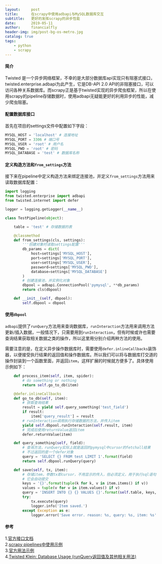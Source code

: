 ```yaml
---
layout:     post                    
title:      在scrapy中使用adbapi与MySQL数据库交互              
subtitle:   更好的发挥scrapy的异步性能
date:       2019-05-11              
author:     financialfly                     
header-img: img/post-bg-os-metro.jpg    
catalog: true                       
tags:                               
    - python
    - scrapy
---
```


#### 简介
Twisted 是一个异步网络框架，不幸的是大部分数据库api实现只有阻塞式接口，twisted.enterprise.adbapi为此产生，它是DB-API 2.0 API的非阻塞接口，可以访问各种关系数据库。而scrapy正是基于twisted实现的异步爬虫框架，所以在使用scrapy的pipeline存储数据时，使用adbapi无疑能更好的利用异步的性能，减少爬虫阻塞。

#### 配置数据库接口
首先在项目的settings文件中配置如下字段：
```py
MYSQL_HOST = 'localhost' # 连接地址
MYSQL_PORT = 3306 # 端口号
MYSQL_USER = 'root' # 用户名
MYSQL_PWD = 'root' # 密码
MYSQL_DATABASE = 'test' # 数据库名称
```

#### 定义构造方法和`from_settings`方法
接下来在pipeline中定义构造方法来绑定连接池，并定义`from_settings`方法用来读取数据库配置：
```py
import logging
from twisted.enterprise import adbapi
from twisted.internet import defer

logger = logging.getLogger(__name__)

class TestPipeline(object):

    table = 'test' # 存储数据的表

    @classmethod
    def from_settings(cls, settings):
        '''创建对象时读取settings配置'''
        db_params = dict(
            host=settings['MYSQL_HOST'],
            port=settings['MYSQL_PORT'],
            user=settings['MYSQL_USER'],
            password=settings['MYSQL_PWD'],
            database=settings['MYSQL_DATABASE']
        )
        # 创建连接池，并实例化对象
        dbpool = adbapi.ConnectionPool('pymysql', **db_params)
        return cls(dbpool)

    def __init__(self, dbpool):
        self.dbpool = dbpool
```

#### 使用`dbpool`
`adbapi`提供了`runQuery`方法用来查询数据库，`runInteraction`方法用来调用方法更新/插入数据，一般情况下，只需要用到`runInteraction`，但有时候或许也需要查询结果获取相关数据之类的操作，所以这里用分别介绍两种方法的使用。
          
需要注意的是，在定义异步操作数据库时，需要使用`defer.inlineCallbacks`装饰器，以便接受执行结果的返回值和操作数据库。所以我们可以将与数据库打交道的操作封装到一个函数里面，并返回`item`，这样扩展的时候就方便多了。具体使用示例如下：
```py
    def process_item(self, item, spider):
        # do something or nothing
        return self.go_to_db(item)

    @defer.inlineCallbacks
    def go_to_db(self, item):
        # 获取查询结果
        result = yield self.query_something('test_field')
        if result:
            item['query_result'] = result
        # runInteraction调用执行存储数据的方法，并传入item
        yield self.dbpool.runInteraction(self.result, item)
        # 完成后使用returnValue返回item
        defer.returnValue(item)

    def query_something(self, field):
        # 查询方法，runQuery实际上就是返回的pymysql中cursor的fetchall结果
        # 不过返回的是一个defer对象
        query = 'SELECT {} FROM test LIMIT 1'.format(field)
        return self.dbpool.runQuery(query)

    def save(self, tx, item):
        # 存储item，参数tx即cursor，不用显示的传入，但必须定义，用于执行sql语句
        # 它会自动提交
        keys = '{}'.format(tuple(k for k, v in item.items() if v))
        values = tuple(v for v in item.values() if v)
        query = 'INSERT INTO {} {} VALUES {}'.format(self.table, keys, values)
        try:
            tx.execute(query)
            logger.info('Item saved.')
        except Exception as e:
            logger.error('Save error. reason: %s, query: %s, item: %s' % (e, query, item))
```

#### 参考
1.[官方接口文档](https://twistedmatrix.com/documents/18.7.0/api/twisted.enterprise.adbapi.ConnectionPool.html#runQuery)            
2.[scrapy pipelines中使用示例](https://www.programcreek.com/python/example/95823/twisted.enterprise.adbapi.ConnectionPool)       
3.[官方用法示例](https://twistedmatrix.com/documents/current/core/howto/rdbms.html)              
4.[Twisted Klein: Database Usage (runQuery返回值及其他相关用法)](https://notoriousno.blogspot.com/2016/08/twisted-klein-database-usage.html)    